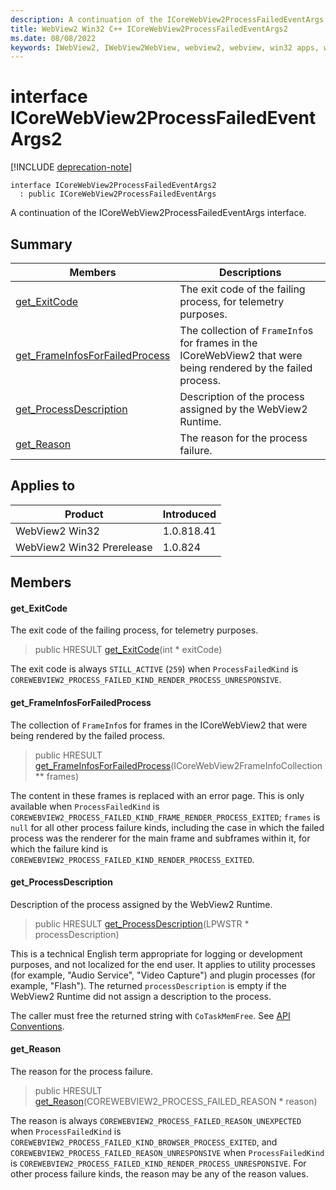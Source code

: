 ```yaml
---
description: A continuation of the ICoreWebView2ProcessFailedEventArgs interface.
title: WebView2 Win32 C++ ICoreWebView2ProcessFailedEventArgs2
ms.date: 08/08/2022
keywords: IWebView2, IWebView2WebView, webview2, webview, win32 apps, win32, edge, ICoreWebView2, ICoreWebView2Controller, browser control, edge html, ICoreWebView2ProcessFailedEventArgs2
---
```


# interface ICoreWebView2ProcessFailedEventArgs2

[!INCLUDE [deprecation-note](../includes/deprecation-note.md)]

```
interface ICoreWebView2ProcessFailedEventArgs2
  : public ICoreWebView2ProcessFailedEventArgs
```

A continuation of the ICoreWebView2ProcessFailedEventArgs interface.

## Summary

 Members                        | Descriptions
--------------------------------|---------------------------------------------
[get_ExitCode](#get_exitcode) | The exit code of the failing process, for telemetry purposes.
[get_FrameInfosForFailedProcess](#get_frameinfosforfailedprocess) | The collection of `FrameInfo`s for frames in the ICoreWebView2 that were being rendered by the failed process.
[get_ProcessDescription](#get_processdescription) | Description of the process assigned by the WebView2 Runtime.
[get_Reason](#get_reason) | The reason for the process failure.

## Applies to

Product                         | Introduced
--------------------------------|---------------------------------------------
WebView2 Win32            |    1.0.818.41
WebView2 Win32 Prerelease |    1.0.824

## Members

#### get_ExitCode

The exit code of the failing process, for telemetry purposes.

> public HRESULT [get_ExitCode](#get_exitcode)(int * exitCode)

The exit code is always `STILL_ACTIVE` (`259`) when `ProcessFailedKind` is `COREWEBVIEW2_PROCESS_FAILED_KIND_RENDER_PROCESS_UNRESPONSIVE`.

#### get_FrameInfosForFailedProcess

The collection of `FrameInfo`s for frames in the ICoreWebView2 that were being rendered by the failed process.

> public HRESULT [get_FrameInfosForFailedProcess](#get_frameinfosforfailedprocess)(ICoreWebView2FrameInfoCollection ** frames)

The content in these frames is replaced with an error page. This is only available when `ProcessFailedKind` is `COREWEBVIEW2_PROCESS_FAILED_KIND_FRAME_RENDER_PROCESS_EXITED`; `frames` is `null` for all other process failure kinds, including the case in which the failed process was the renderer for the main frame and subframes within it, for which the failure kind is `COREWEBVIEW2_PROCESS_FAILED_KIND_RENDER_PROCESS_EXITED`.

#### get_ProcessDescription

Description of the process assigned by the WebView2 Runtime.

> public HRESULT [get_ProcessDescription](#get_processdescription)(LPWSTR * processDescription)

This is a technical English term appropriate for logging or development purposes, and not localized for the end user. It applies to utility processes (for example, "Audio Service", "Video Capture") and plugin processes (for example, "Flash"). The returned `processDescription` is empty if the WebView2 Runtime did not assign a description to the process.

The caller must free the returned string with `CoTaskMemFree`. See [API Conventions](/microsoft-edge/webview2/concepts/win32-api-conventions#strings).

#### get_Reason

The reason for the process failure.

> public HRESULT [get_Reason](#get_reason)(COREWEBVIEW2_PROCESS_FAILED_REASON * reason)

The reason is always `COREWEBVIEW2_PROCESS_FAILED_REASON_UNEXPECTED` when `ProcessFailedKind` is `COREWEBVIEW2_PROCESS_FAILED_KIND_BROWSER_PROCESS_EXITED`, and `COREWEBVIEW2_PROCESS_FAILED_REASON_UNRESPONSIVE` when `ProcessFailedKind` is `COREWEBVIEW2_PROCESS_FAILED_KIND_RENDER_PROCESS_UNRESPONSIVE`. For other process failure kinds, the reason may be any of the reason values.

